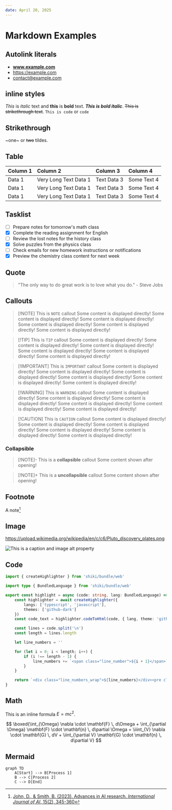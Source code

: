 ```yaml
---
date: April 20, 2025
---
```


# Markdown Examples

## Autolink literals

- **www.example.com**
- https://example.com
- contact@example.com

## inline styles

_This_ is *italic* text and __this__ is **bold** text.
___This is bold italic___.
~~This is strikethrough text~~.
`This is code` or `` code ``

## Strikethrough

~one~ or ~~two~~ tildes.

## Table

| Column 1 | Column 2     | Column 3   | Column 4    
|:---------|:-------------|:-----------|:------------|
| Data 1   | Very Long Text Data 1 | Text Data 3| Some Text 4 | 
| Data 1   | Very Long Text Data 1 | Text Data 3| Some Text 4 | 
| Data 1   | Very Long Text Data 1 | Text Data 3| Some Text 4 | 

## Tasklist

- [ ] Prepare notes for tomorrow's math class
- [x] Complete the reading assignment for English
- [ ] Review the lost notes for the history class
- [x] Solve puzzles from the physics class
- [ ] Check emails for new homework instructions or notifications
- [x] Preview the chemistry class content for next week

## Quote

> "The only way to do great work is to love what you do." - Steve Jobs

## Callouts

> [!NOTE] This is `NOTE` callout
> Some content is displayed directly! Some content is displayed directly! Some content is displayed directly! Some content is displayed directly! Some content is displayed directly! Some content is displayed directly! 

> [!TIP] This is `TIP` callout
> Some content is displayed directly! Some content is displayed directly! Some content is displayed directly! Some content is displayed directly! Some content is displayed directly! Some content is displayed directly! 

> [!IMPORTANT] This is `IMPORTANT` callout
> Some content is displayed directly! Some content is displayed directly! Some content is displayed directly! Some content is displayed directly! Some content is displayed directly! Some content is displayed directly! 

> [!WARNING] This is `WARNING` callout
> Some content is displayed directly! Some content is displayed directly! Some content is displayed directly! Some content is displayed directly! Some content is displayed directly! Some content is displayed directly! 

> [!CAUTION] This is `CAUTION` callout
> Some content is displayed directly! Some content is displayed directly! Some content is displayed directly! Some content is displayed directly! Some content is displayed directly! Some content is displayed directly! 

### Collapsible

> [!NOTE]- This is a **collapsible** callout
> Some content shown after opening!

> [!NOTE]+ This is a **uncollapsible** callout
> Some content shown after opening!

## Footnote

A note[^1]

[^1]: [John, D., & Smith, B. (2023). Advances in AI research. *International Journal of AI*, 15(2), 345-360](http://examplejournal.com/advances-in-ai-research)

## Image

https://upload.wikimedia.org/wikipedia/en/c/c6/Pluto_discovery_plates.png

![This is a caption and image alt property](https://cdn.pixabay.com/photo/2025/04/03/04/49/winter-9510493_1280.jpg)

## Code

```ts
import { createHighlighter } from 'shiki/bundle/web'

import type { BundledLanguage } from 'shiki/bundle/web'

export const highlight = async (code: string, lang: BundledLanguage) => {
	const highlighter = await createHighlighter({
		langs: ['typescript', 'javascript'],
		themes: ['github-dark']
	})
	const code_text = highlighter.codeToHtml(code, { lang, theme: 'github-dark', structure: 'inline' })

	const lines = code.split('\n')
	const length = lines.length

	let line_numbers = ''

	for (let i = 0; i < length; i++) {
		if (i !== length - 1) {
			line_numbers += `<span class="line_number">${i + 1}</span>`
		}
	}

	return `<div class="line_numbers_wrap">${line_numbers}</div><pre class="pre_code_wrap">${code_text}</pre>`
}
```

## Math

This is an inline formula $E = mc^2$.

$$
\boxed{\int_{\Omega} \nabla \cdot \mathbf{F} \, d\Omega + \int_{\partial \Omega} \mathbf{F} \cdot \mathbf{n} \, d\partial \Omega = \iiint_{V} \nabla \cdot \mathbf{G} \, dV + \iint_{\partial V} \mathbf{G} \cdot \mathbf{n} \, d\partial V}
$$

## Mermaid

```mermaid
graph TD
    A[Start] --> B[Process 1]
    B --> C[Process 2]
    C --> D[End]
```